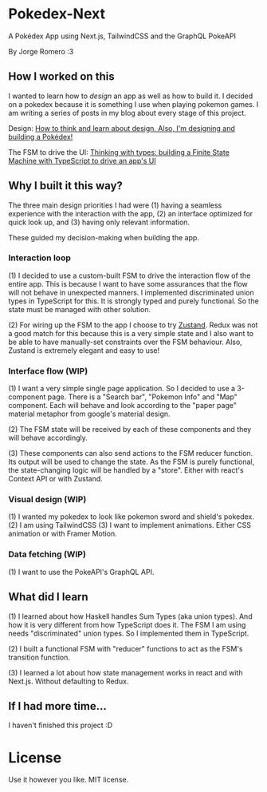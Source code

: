 # Pokedex-Next
A Pokédex App using Next.js, TailwindCSS and the GraphQL PokeAPI

By Jorge Romero :3

## How I worked on this

I wanted to learn how to *design* an app as well as how to build it. I decided on a pokedex because it is something I use when playing pokemon games. I am writing a series of posts in my blog about every stage of this project.

Design: [How to think and learn about design. Also, I'm designing and building a Pokédex!](https://jorgerl.hashnode.dev/how-to-think-and-learn-about-design-also-im-designing-and-building-a-pokedex)

The FSM to drive the UI: [Thinking with types: building a Finite State Machine with TypeScript to drive an app's UI](https://jorgerl.hashnode.dev/thinking-with-types-building-a-finite-state-machine-with-typescript-to-drive-an-apps-ui)

## Why I built it this way?

The three main design priorities I had were (1) having a seamless experience with the interaction with the app, (2) an interface optimized for quick look up, and (3) having only relevant information.

These guided my decision-making when building the app.

### Interaction loop
(1) I decided to use a custom-built FSM to drive the interaction flow of the entire app. This is because I want to have some assurances that the flow will not behave in unexpected manners. I implemented discriminated union types in TypeScript for this. It is strongly typed and purely functional. So the state must be managed with other solution.

(2) For wiring up the FSM to the app I choose to try [Zustand](https://github.com/pmndrs/zustand). Redux was not a good match for this because this is a very simple state and I also want to be able to have manually-set constraints over the FSM behaviour. Also, Zustand is extremely elegant and easy to use!

### Interface flow (WIP)
(1) I want a very simple single page application. So I decided to use a 3-component page. There is a "Search bar", "Pokemon Info" and "Map" component. Each will behave and look according to the "paper page" material metaphor from google's material design.

(2) The FSM state will be received by each of these components and they will behave accordingly.

(3) These components can also send actions to the FSM reducer function. Its output will be used to change the state. As the FSM is purely functional, the state-changing logic will be handled by a "store". Either with react's Context API or with Zustand.

### Visual design (WIP)
(1) I wanted my pokedex to look like pokemon sword and shield's pokedex.
(2) I am using TailwindCSS 
(3) I want to implement animations. Either CSS animation or with Framer Motion. 

### Data fetching (WIP)
(1) I want to use the PokeAPI's GraphQL API.

## What did I learn

(1) I learned about how Haskell handles Sum Types (aka union types). And how it is very different from how TypeScript does it. The FSM I am using needs "discriminated" union types. So I implemented them in TypeScript.

(2) I built a functional FSM with "reducer" functions to act as the FSM's transition function. 

(3) I learned a lot about how state management works in react and with Next.js. Without defaulting to Redux.

## If I had more time...

I haven't finished this project :D


# License

Use it however you like. MIT license.